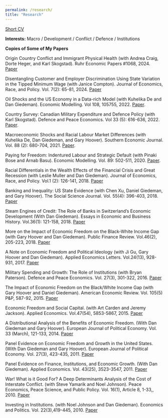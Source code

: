 ```yaml
---
permalink: /research/
title: "Research"
---
```


<a href="https://ryanacompton.github.io/_pages/CV.pdf">Short CV</a>

<strong>Interests:</strong> Macro / Development / Conflict / Defence / Institutions

<strong>Copies of Some of My Papers</strong> 

Origin Country Conflict and Immigrant Physical Health (with Andrea Craig, Dorte Heger, and Karl Skogstad). Ruhr Economic Papers #1068, 2024. <a href="https://drive.google.com/file/d/1e3L8PDucLRa4BRtGezrNh0afLgQ_NuG-/view">Paper</a>

Disentangling Customer and Employer Discrimination Using State Variation in the Tipped Minimum Wage (with Janice Compton). Journal of Economics, Race, and Policy. Vol. 7(2): 65-81, 2024. <a href="https://ryancompton.wordpress.com/wp-content/uploads/2024/02/compton-and-compton-2024.pdf">Paper</a>

Oil Shocks and the US Economy in a Data-rich Model (with Kuhelika De and Dan Giedeman). Economic Modelling. Vol 108, 105755, 2022. <a href="https://papers.ssrn.com/sol3/papers.cfm?abstract_id=3658783">Paper</a>.

Country Survey: Canadian Military Expenditure and Defence Policy (with Karl Skogstad). Defence and Peace Economics. Vol 33  (5): 616-636, 2022.<a href="https://www.tandfonline.com/eprint/U8YTKVUSKPDU6TGTPMED/full?target=10.1080/10242694.2021.1963525"> Paper</a>.

Macroeconomic Shocks and Racial Labour Market Differences (with Kuhelika De, Dan Giedeman, and Gary Hoover). Southern Economic Journal. Vol. 88 (2):  680-704, 2021. <a href="https://drive.google.com/file/d/1GxjRp8sOcbH4Tm_VLXxw_K8nbPYUel4d/view?usp=sharing">Paper</a>.

Paying for Freedom: Indentured Labour and Strategic Default (with Pinaki Bose and Arnab Basu). Economic Modelling. Vol. 89: 502-511, 2020. <a href="https://www.sciencedirect.com/journal/economic-modelling/vol/89/suppl/C"> </a><a href="https://www.researchgate.net/publication/337550879_Paying_for_freedom_Indentured_labour_and_strategic_default/fulltext/5fe90bc392851c13fec99c45/Paying-for-freedom-Indentured-labour-and-strategic-default.pdf">Paper</a>.

Racial Differentials in the Wealth Effects of the Financial Crisis and Great Recession (with Leslie Muller and Dan Giedeman). Journal of Economics, Race, and Policy. Vol.1 (2): 126-141, 2018. <a href="https://rdcu.be/4lnr">Paper</a>

Banking and Inequality: US State Evidence (with Chen Xu, Daniel Giedeman, and Gary Hoover). The Social Science Journal. Vol. 55(4): 396-403, 2018. <a href="https://drive.google.com/file/d/183jxm9FLPz7hMLBV-YrfU6BKgpKj-_xw/view">Paper</a>

Steam Engines of Credit: The Role of Banks in Switzerland&#8217;s Economic Development (With Dan Giedeman). Essays in Economic and Business History. Vol.36(1): 121-158, 2018. <a href="https://www.ebhsoc.org/journal/index.php/ebhs/article/view/34/27">Paper</a>

More on the Impact of Economic Freedom on the Black-White Income Gap (with Gary Hoover and Dan Giedeman). Public Finance Review. Vol.46(2), 205-223, 2018. <a href="https://drive.google.com/file/d/1ZDEBl04Sxve_iWJQfzpTF_byenHyC9ZU/view">Pape</a><a href="http://journals.sagepub.com/doi/full/10.1177/1091142116668253">r</a>

A Note on Economic Freedom and Political Ideology (with Ji Gu, Gary Hoover and Dan Giedeman). Applied Economics Letters. Vol.24(13), 928-931, 2017. <a href="https://drive.google.com/file/d/12YbLUVnX_CfR5EQplfDSYOSXtXYKjOOU/view">Paper</a>

Military Spending and Growth: The Role of Institutions (with Bryan Paterson). Defence and Peace Economics. Vol. 27(3), 301-322, 2016. <a rel="noopener noreferrer" href="http://www.tandfonline.com/eprint/q5HAssIFA2dqZbSSACyE/full" target="_blank">Paper</a>

The Impact of Economic Freedom on the Black/White Income Gap (with Gary Hoover and Daniel Giedeman). American Economic Review. Vol. 105(5) P&amp;P, 587-92, 2015. <a href="https://www.researchgate.net/profile/Gary_Hoover/publication/276452926_The_Impact_of_Economic_Freedom_on_the_BlackWhite_Income_Gap/links/55cc6f6308aeb975674c8b4e.pdf">Paper</a>

Economic Freedom and Social Capital. (with Art Carden and Jeremy Jackson). Applied Economics. Vol.47(54), 5853-5867, 2015. <a href="http://jeremyjacksonphd.com/wp-content/uploads/2016/06/AE-post-online.pdf">Paper</a>

A Distributional Analysis of the Benefits of Economic Freedom. (With Dan Giedeman and Gary Hoover). European Journal of Political Economy. Vol. 33 (March), 121-133, 2014. <a href="https://www.researchgate.net/api/literature/privateDownload?publicationUid=qxONeQlSMIfX3-vt7AfIQoTCZ6FWWILkp3wD-3Y1E35Gl-JFWU5m2VkxeVtuPzDQZA&amp;linkId=pJT41wUNsvIl0b5fNRfPTtG88ZXkrFlb5DfVOT689ao1H8e8ymRtm0TxTJa77tIQ4_5gW1S36oMyuR5feAs3Hg">Paper</a>

<p>Panel Evidence on Economic Freedom and Growth in the United States. (With Dan Giedeman and Gary Hoover). European Journal of Political Economy.  Vol. 27(3), 423-435, 2011. <a href="https://ssl.uh.edu/~bsorense/ComptonGiedeman%20Hoover-EcFreedom-main.pdf"> Paper</a></p>

<p>Panel Evidence on Finance, Institutions, and Economic Growth. (With Dan Giedeman). Applied Economics. Vol. 43(25), 3523-3547, 2011. <a href="https://www.tandfonline.com/doi/abs/10.1080/00036841003670713">Paper</a></p>

<p>War! What is it Good For? A Deep Determinants Analysis of the Cost of Interstate Conflict. (with Steve Yamarik and Noel Johnson). Peace Economics, Peace Science, and Public Policy. Vol. 16(1), Article 8, 1-33,, 2010. <a href="https://www.dropbox.com/s/h05ji693maolr0i/2010%20War%20What%20Good%20For%20PEPSPP.pdf?dl=0">Paper</a></p>

Investing in Institutions. (with Noel Johnson and Dan Giedeman). Economics and Politics. Vol. 22(3),419-445, 2010. <a href="https://www.dropbox.com/s/i8r7ctmi915go6u/2010%20Invest%20Institutions%20EconPolitics.pdf?dl=0">Paper</a>
